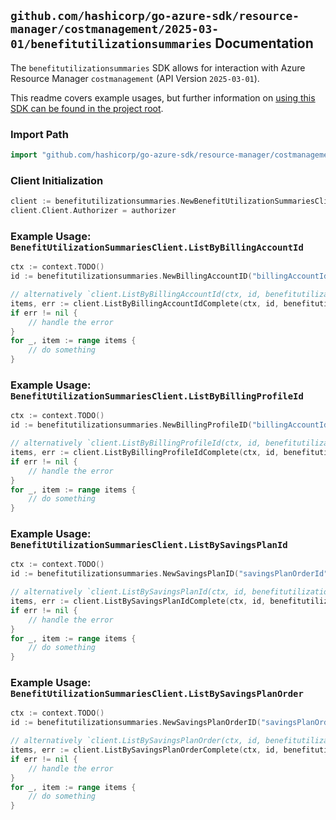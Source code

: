 
## `github.com/hashicorp/go-azure-sdk/resource-manager/costmanagement/2025-03-01/benefitutilizationsummaries` Documentation

The `benefitutilizationsummaries` SDK allows for interaction with Azure Resource Manager `costmanagement` (API Version `2025-03-01`).

This readme covers example usages, but further information on [using this SDK can be found in the project root](https://github.com/hashicorp/go-azure-sdk/tree/main/docs).

### Import Path

```go
import "github.com/hashicorp/go-azure-sdk/resource-manager/costmanagement/2025-03-01/benefitutilizationsummaries"
```


### Client Initialization

```go
client := benefitutilizationsummaries.NewBenefitUtilizationSummariesClientWithBaseURI("https://management.azure.com")
client.Client.Authorizer = authorizer
```


### Example Usage: `BenefitUtilizationSummariesClient.ListByBillingAccountId`

```go
ctx := context.TODO()
id := benefitutilizationsummaries.NewBillingAccountID("billingAccountId")

// alternatively `client.ListByBillingAccountId(ctx, id, benefitutilizationsummaries.DefaultListByBillingAccountIdOperationOptions())` can be used to do batched pagination
items, err := client.ListByBillingAccountIdComplete(ctx, id, benefitutilizationsummaries.DefaultListByBillingAccountIdOperationOptions())
if err != nil {
	// handle the error
}
for _, item := range items {
	// do something
}
```


### Example Usage: `BenefitUtilizationSummariesClient.ListByBillingProfileId`

```go
ctx := context.TODO()
id := benefitutilizationsummaries.NewBillingProfileID("billingAccountId", "billingProfileId")

// alternatively `client.ListByBillingProfileId(ctx, id, benefitutilizationsummaries.DefaultListByBillingProfileIdOperationOptions())` can be used to do batched pagination
items, err := client.ListByBillingProfileIdComplete(ctx, id, benefitutilizationsummaries.DefaultListByBillingProfileIdOperationOptions())
if err != nil {
	// handle the error
}
for _, item := range items {
	// do something
}
```


### Example Usage: `BenefitUtilizationSummariesClient.ListBySavingsPlanId`

```go
ctx := context.TODO()
id := benefitutilizationsummaries.NewSavingsPlanID("savingsPlanOrderId", "savingsPlanId")

// alternatively `client.ListBySavingsPlanId(ctx, id, benefitutilizationsummaries.DefaultListBySavingsPlanIdOperationOptions())` can be used to do batched pagination
items, err := client.ListBySavingsPlanIdComplete(ctx, id, benefitutilizationsummaries.DefaultListBySavingsPlanIdOperationOptions())
if err != nil {
	// handle the error
}
for _, item := range items {
	// do something
}
```


### Example Usage: `BenefitUtilizationSummariesClient.ListBySavingsPlanOrder`

```go
ctx := context.TODO()
id := benefitutilizationsummaries.NewSavingsPlanOrderID("savingsPlanOrderId")

// alternatively `client.ListBySavingsPlanOrder(ctx, id, benefitutilizationsummaries.DefaultListBySavingsPlanOrderOperationOptions())` can be used to do batched pagination
items, err := client.ListBySavingsPlanOrderComplete(ctx, id, benefitutilizationsummaries.DefaultListBySavingsPlanOrderOperationOptions())
if err != nil {
	// handle the error
}
for _, item := range items {
	// do something
}
```
